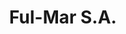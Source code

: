 ---
title: "Ful-Mar S.A."
url: /ciudad-autonoma-de-buenos-aires/ful-mar-s-a/
shop: piezas de automóviles
---